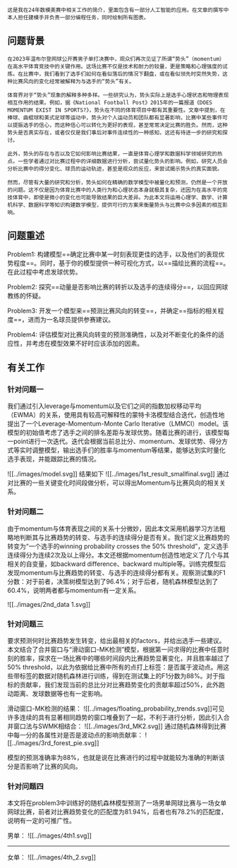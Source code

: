     这是我在24年数模美赛中相关工作的简介，里面包含有一部分人工智能的应用。在文章的撰写中本人担任建模手并负责一部分编程任务，同时绘制所有图表。

## 问题背景
    在2023年温布尔登网球公开赛男子单打决赛中，观众们再次见证了所谓“势头”（momentum）在高水平体育竞技中的关键作用。这场比赛不仅是技术和耐力的较量，更是策略和心理强度的试炼。在比赛中，我们看到了选手们如何在看似落后的情况下翻盘，或在看似领先时突然失势，这种比赛风向的变化经常被解释为与选手的“势头”有关。
    
    体育界对于“势头”现象的解释多种多样。一些研究认为，势头实际上是选手心理状态和物理表现相互作用的结果。例如，据《National Football Post》2015年的一篇报道《DOES MOMENTUM EXIST IN SPORTS?》，势头在不同的体育项目中都有其重要性。文章中提到，在棒球、曲棍球和美式足球等运动中，势头对个人运动员和团队都有显著影响，比赛中某些事件可以提振选手的信心，而这种信心可以转化为更好的表现，甚至常常决定比赛的胜负。然而，这种势头是否真实存在，或者仅仅是我们事后对事件连续性的一种感知，这还有待进一步的研究和探讨。
    
    此外，势头的存在与否以及它如何影响比赛结果，一直是体育心理学和数据科学领域研究的热点。一些学者通过对比赛过程中的详细数据进行分析，尝试量化势头的影响。例如，研究人员会分析比赛中的得分变化、球员的运动轨迹，甚至是观众的反应，来尝试揭示势头的真实面貌。
    
    然而，尽管有大量的研究和分析，势头如何在精确的数学模型中被量化和预测，仍然是一个开放的问题。这不仅是因为体育比赛中的人类行为和心理状态本身就极其复杂，还因为在高水平的竞技体育中，即使是微小的变化也可能导致结果的巨大差异。为此本文将运用心理学、数学、计算机科学、数据科学等知识构建数学模型，提供可行的方案来衡量势头与比赛中众多因素的相互影响。

## 问题重述
Problem1:
构建模型==确定比赛中某一时刻表现更佳的选手，以及他们的表现优势程度==。同时，基于你的模型提供一种可视化方式，以==描绘比赛的流程==。在此过程中考虑发球优势。

Problem2:
探究==动量是否影响比赛的转折以及选手的连续得分==，以回应网球教练的怀疑。

Problem3:
开发一个模型来==预测比赛风向的转变==，并确定==指标的相关程度==，进而为一名球员提供参赛建议。

Problem4:
评估模型对比赛风向转变的预测准确性，以及对不断变化的条件的适应性，并考虑在模型效果不好时应该添加的因素。

## 有关工作

### 针对问题一
我们通过引入leverage与momentum以及它们之间的指数加权移动平均（EWMA）的关系，使用具有较高可解释性的蒙特卡洛模型结合迭代，创造性地提出了一个Leverage-Momentum-Monte Carlo Iterative（LMMCI）model。该模型的初始值考虑了选手之间的排名差距与发球优势。随着比赛的进行，该模型每一point进行一次迭代。迭代会根据当前总比分、momentum、发球优势、得分方式等实时调整模型，输出选手们的胜率与momentum等结果，能够达到实时量化选手表现，并能跟踪比赛的情况。



![[../images/model.svg]]
结果如下
![[../images/1st_result_smallfinal.svg]]
通过对比赛的一些关键变化时间段做分析，可以得出Momentum与比赛风向的相关关系。

### 针对问题二
由于momentum与体育表现之间的关系十分微妙，因此本文采用机器学习方法粗略地判断其与比赛趋势的转变、与选手的连续得分是否有关。我们定义比赛趋势的转变为“一个选手的winning probability crosses the 50% threshold”，定义选手连续得分为连续2次及以上得分。本文还根据momentum创造性地定义了几个与其相关的自变量，如backward difference、backward multiple等。训练完模型后发现momentum与比赛趋势的转变、与选手的连续得分都有关。观察测试集的F1分数：对于前者，决策树模型达到了96.4%；对于后者，随机森林模型达到了60.4%，说明两者都与momentum有一定关系。

![[../images/2nd_data 1.svg]]

### 针对问题三
要求预测何时比赛趋势发生转变，给出最相关的factors，并给出选手一些建议。本文结合了合并窗口与“滑动窗口-MK检测”模型，根据第一问求得的比赛中任意时刻的胜率，探求在一场比赛中的哪些时间段内比赛趋势显著变化，并且胜率越过了50% threshold，以此为依据给比赛中所有的点打上标签：是否属于波动点。用这些带标签的数据对随机森林进行训练，得到在测试集上的F1分数为88%。对于指标的贡献率，我们发现当前的总比分对比赛趋势变化的贡献率超过50%，此外跑动距离、发球数据等也有一定影响。


滑动窗口-MK检测的结果：
![[../images/floating_probability_trends.svg]]可见许多连续的具有显著相同趋势的窗口堆叠到了一起，不利于进行分析，因此引入合并窗口法与SWMK相结合：
![[../images/3rd_MK2.svg]]
通过随机森林得到比赛中每一分的各属性对是否是波动点的影响贡献率：
![[../images/3rd_forest_pie.svg]]

模型的预测准确率为88%，也就是说在比赛进行的过程中就能较为准确的判断该分是否影响了比赛的风向。

### 针对问题四
本文将在problem3中训练好的随机森林模型预测了一场男单网球比赛与一场女单网球比赛，前者对比赛趋势变化的匹配度为81.94%，后者也有78.2%的匹配度，说明有一定的可推广性。

男单：
![[../images/4th1.svg]]

---

女单：
![[../images/4th_2.svg]]